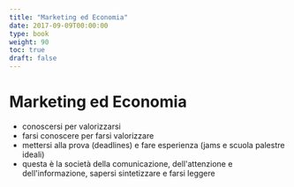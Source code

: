 ```yaml
---
title: "Marketing ed Economia"
date: 2017-09-09T00:00:00
type: book
weight: 90
toc: true
draft: false
---
```

# Marketing ed Economia

- conoscersi per valorizzarsi
- farsi conoscere per farsi valorizzare
- mettersi alla prova (deadlines) e fare esperienza (jams e scuola palestre ideali)
- questa è la società della comunicazione, dell'attenzione e dell'informazione, sapersi sintetizzare e farsi leggere
